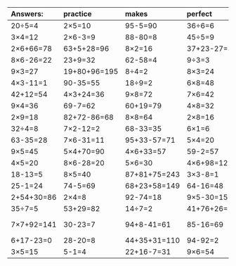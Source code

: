 | Answers: | practice | makes | perfect | ! |
| :--- | :--- | :--- | :--- | :--- |
| 20÷5=4 | 2×5=10 | 95-5=90 | 36÷6=6 | 3×6=18 | 
| 3×4=12 | 2×6-3=9 | 88-80=8 | 45÷5=9 | 3×9=27 | 
| 2×6+66=78 | 63+5+28=96 | 8×2=16 | 37+23-27=33 | 7×3=21 | 
| 8×6-26=22 | 23+9=32 | 62-58=4 | 9÷3=3 | 4×4=16 | 
| 9×3=27 | 19+80+96=195 | 8÷4=2 | 8×3=24 | 6×9=54 | 
| 4×3-11=1 | 90-35=55 | 18÷9=2 | 6×8=48 | 2×2=4 | 
| 42+12=54 | 4×3+24=36 | 9×8=72 | 7×6=42 | 8×7=56 | 
| 9×4=36 | 69-7=62 | 60+19=79 | 4×8=32 | 4×6=24 | 
| 2×9=18 | 82+72-86=68 | 8×8=64 | 2×8=16 | 9×1=9 | 
| 32÷4=8 | 7×2-12=2 | 68-33=35 | 6×1=6 | 63+67-43=87 | 
| 63-35=28 | 7×6-31=11 | 95+33-57=71 | 5×4=20 | 40+58=98 | 
| 9×5=45 | 5×4+70=90 | 4×6+33=57 | 59-2=57 | 53+27=80 | 
| 4×5=20 | 8×6-28=20 | 5×6=30 | 4×6+98=122 | 4×3=12 | 
| 18-13=5 | 8×5=40 | 87+81+75=243 | 3×3-8=1 | 56+16+24=96 | 
| 25-1=24 | 74-5=69 | 68+23+58=149 | 64-16=48 | 5×3=15 | 
| 2+54+30=86 | 2×4=8 | 92-74=18 | 9×5-30=15 | 9×9=81 | 
| 35÷7=5 | 53+29=82 | 14÷7=2 | 41+76+26=143 | 29+54=83 | 
| 7×7+92=141 | 30-23=7 | 94+8-41=61 | 85-16=69 | 53+88-20=121 | 
| 6+17-23=0 | 28-20=8 | 44+35+31=110 | 94-92=2 | 2×7=14 | 
| 3×5=15 | 5-1=4 | 22+16-7=31 | 9×6=54 | 92-58=34 | 
